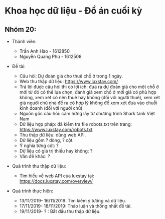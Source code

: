 # Khoa học dữ liệu - Đồ án cuối kỳ
## Nhóm 20:
* Thành viên:  
    * Trần Anh Hào      - 1612850
    * Nguyễn Quang Phú  - 1612508
* Đề tài: 
    * Câu hỏi: Dự đoán giá cho thuê chỗ ở trong 1 ngày.
    * Web thu thập dữ liệu: https://www.luxstay.com/
    * Trả lời được câu hỏi thì có lợi ích: đưa ra dự đoán giá cho một chỗ ở mới từ đó có thể lựa chọn, đánh giá xem chỗ ở mới giá có phù hợp không, xem xét có nên thuê hay không (đối với người thuê), xem xét giá người chủ nhà đề ra có hợp lý không để xem xét đưa vào chuỗi kinh doanh (đối với người chủ)
    * Nguồn gốc câu hỏi: cảm hứng lấy từ chương trình Shark tank Việt Nam
    * Dữ liệu hợp pháp: đã kiểm tra file robots.txt trên trang: https://www.luxstay.com/robots.txt
    * Thu thập dữ liệu: dùng web API.
    * Dữ liệu gồm ? dòng, ? cột.
    * Ý nghĩa từng cột: ?
    * Dữ liệu có giá trị thiếu hay không: ?
    * Vấn đề khác: ?

* Quá trình thu thập dữ liệu:
    * Tìm hiểu về web API của luxstay tại: https://docs.luxstay.com/overview/

* Quá trình thực hiện:
    * 13/11/2019- 16/11/2019: Tìm kiếm ý tưởng và dữ liệu.
    * 17/11/2019- 18/11/2019: Thảo luận và thống nhất đề tài.
    * 19/11/2019- ?         : Bắt đầu thu thập dữ liệu.
